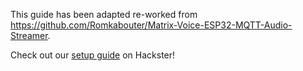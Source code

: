 This guide has been adapted re-worked from https://github.com/Romkabouter/Matrix-Voice-ESP32-MQTT-Audio-Streamer.

Check out our [setup guide](https://www.hackster.io/matrix-labs/program-over-the-air-on-esp32-matrix-voice-5e76bb) on Hackster!
